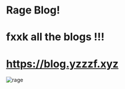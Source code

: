 # Rage Blog!
# fxxk all the blogs !!!
# https://blog.yzzzf.xyz
![rage](https://blog.yzzzf.xyz/logo.png)
